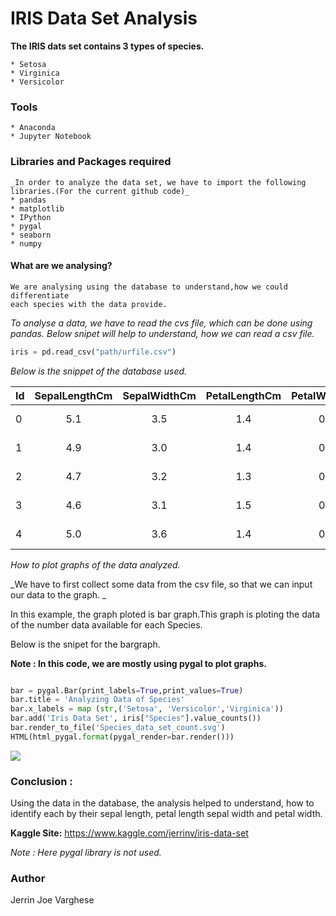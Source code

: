 # IRIS Data Set Analysis

**The IRIS dats set contains 3 types of species.**

	* Setosa
	* Virginica
	* Versicolor

### Tools
	* Anaconda
	* Jupyter Notebook

### Libraries and Packages required
	_In order to analyze the data set, we have to import the following libraries.(For the current github code)_
	* pandas
	* matplotlib
	* IPython
	* pygal
	* seaborn
	* numpy
	

#### What are we analysing?
	We are analysing using the database to understand,how we could differentiate
	each species with the data provide.
		
_To analyse a data, we have to read the cvs file, which can be done using pandas._
_Below snipet will help to understand, how we can read a csv file._

```python
iris = pd.read_csv("path/urfile.csv")
```

*Below is the snippet of the database used.*

|Id	|SepalLengthCm|	SepalWidthCm|	PetalLengthCm|	PetalWidthCm|	Species		|
|---|:-----------:|:-----------:|:--------------:|:------------:|--------------:|
| 0	| 5.1		  |  3.5		|	1.4			 |	0.2			|	Iris-setosa |
| 1	| 4.9		  |	 3.0 	    |	1.4			 |	0.2			|	Iris-setosa |
| 2	| 4.7		  |	 3.2		|	1.3			 |	0.2			|	Iris-setosa |
| 3	| 4.6		  |	 3.1		|	1.5			 |	0.2			|	Iris-setosa |
| 4	| 5.0		  |	 3.6		|	1.4			 |	0.2		  	|	Iris-setosa |



*How to plot graphs of the data analyzed.*

_We have to first collect some data from the csv file, so that we can input
our data to the graph. _

In this example, the graph ploted is bar graph.This graph is ploting the data 
of the number data available for each Species.

Below is the snipet for the bargraph.

**Note : In this code, we are mostly using pygal to plot graphs.**
```python

bar = pygal.Bar(print_labels=True,print_values=True)
bar.title = 'Analyzing Data of Species'
bar.x_labels = map (str,('Setosa', 'Versicolor','Virginica'))
bar.add('Iris Data Set', iris["Species"].value_counts())
bar.render_to_file('Species_data_set_count.svg')
HTML(html_pygal.format(pygal_render=bar.render()))

```

![]("image.png")


### Conclusion :

Using the data in the database, the analysis helped to understand,
how to identify each by their sepal length, petal length sepal width and 
petal width.



**Kaggle Site:**
https://www.kaggle.com/jerrinv/iris-data-set

*Note : Here pygal library is not used.*


### Author
Jerrin Joe Varghese




